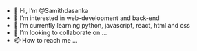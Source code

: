 - 👋 Hi, I’m @Samithdasanka
- 👀 I’m interested in web-development and back-end 
- 🌱 I’m currently learning python, javascript, react, html and css
- 💞️ I’m looking to collaborate on ...
- 📫 How to reach me ...

<!---
Samithdasanka/Samithdasanka is a ✨ special ✨ repository because its `README.md` (this file) appears on your GitHub profile.
You can click the Preview link to take a look at your changes.
--->
